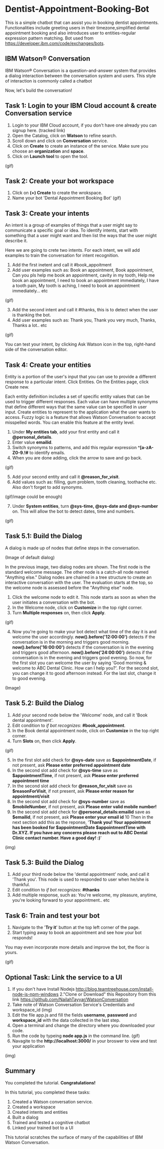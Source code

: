 # Dentist-Appointment-Booking-Bot

This is a simple chatbot that can assist you in booking dentist appointments. Functionalities include greeting users in their timezone,simplified dental appointment booking and also introduces user to entities-regular expression pattern matching. Bot used from https://developer.ibm.com/code/exchanges/bots. 

## IBM Watson® Conversation
IBM Watson® Conversation is a question-and-answer system that provides a dialog interaction
between the conversation system and users. This style of interaction is commonly called a
chatbot

Now, let's build the conversation!

## Task 1: Login to your IBM Cloud account & create Conversation service

1. Login to your IBM Cloud account, if you don't have one already you can signup here. (tracked link)
2. Open the Catalog, click on **Watson** to refine search.
3. Scroll down and click on **Conversation** service.
4. Click on **Create** to create an instance of the service. Make sure you choose an **organization** and **space**.
5. Click on **Launch tool** to open the tool.

(gif)

## Task 2: Create your bot workspace
1. Click on **(+) Create** to create the wrokspace.
2. Name your bot 'Dental Appointment Booking Bot'
(gif)

## Task 3: Create your intents
An intent is a group of examples of things that a user might say to communicate a specific goal
or idea. To identify intents, start with something that a user might want and then list the ways
that the user might describe it.

Here we are going to crete two intents. For each intent, we will add examples to train the conversation for intent recognition.

1. Add the first inetent and call it #book_appoitment
2. Add user examples such as: Book an appointment, Book appointment, Can you pls help me book an appointment, cavity in my tooth, Help me book an appointment, I need to book an appointment immediately, I have a tooth pain, My tooth is aching, I need to book an appointment immediately... etc

(gif)

3. Add the second intent and call it #thanks, this is to detect when the user is thanking the bot.
4. Add user examples such as: Thank you, Thank you very much, Thanks, Thanks a lot.. etc

(gif)

You can test your intent, by clicking Ask Watson icon in the top, right-hand side of the conversation editor.

## Task 4: Create your entities
Entity is a portion of the user's input that you can use to provide a
different response to a particular intent. Click Entities. On the Entities page, click Create new.

Each entity definition includes a set of specific entity values that can be used to trigger different
responses. Each value can have multiple synonyms that define different ways that the same value
can be specified in user input. Create entities to represent to the application what the user wants to access. Fuzzy logic is a
feature that allows Watson Conversation to accept misspelled words. You can enable this feature
at the entity level.

1. Under **My entities tab**, add your first entity and call it **@personal_details**.
2. Enter value **emailid**.
3. Switch synonyms to patterns, and add this regular expression <b>^[a-zA-Z0-9.!#$%&’*+/=?^_`{|}~-]+@[a-zA-Z0-9-]+(?:\.[a-zA-Z0-9-]+)*$</b> to identify emails.
4. When you are done adding, click the arrow to save and go back.

(gif)

5. Add your second entity and call it **@reason_for_visit**.
6. Add values such as: filling, gum problem, tooth cleaning, toothache etc. Also don't forget to add synonyms.

(gif/image could be enough)

7. Under **System entities**, turn **@sys-time, @sys-date and @sys-number** on. This will allow the bot to detect dates, time and numbers.

(gif)

## Task 5.1: Build the Dialog
A dialog is made up of nodes that define steps in the conversation.

(Image of default dialog)

In the previous image, two dialog nodes are shown. The first node is the standard welcome
message. The other node is a catch-all node named "Anything else." Dialog nodes are chained in
a tree structure to create an interactive conversation with the user. The evaluation starts at the
top, so the welcome node is assessed before the "Anything else" node.

1. Click the welcome node to edit it. This node starts as soon as when the user initiates a conversation with the bot.
2. In the Welcome node, click on **Customize** in the top right corner.
3. Turn **Multiple responses** on, then click **Apply**.

(gif)

4. Now you're going to make your bot detect what time of the day it is and welcome the user accordingly.
**now().before('12:00:00')** detects if the conversation is in the morning and triggers good
morning. **now().before('16:00:00')** detects if the conversation is in the evening and triggers good
afternoon. **now().before('24:00:00')** detects if the conversation is in the evening and triggers good
evening. So now, for the first slot you can welcome the user by saying 'Good morning & welcome to ABC Dental Clinic. How can I help you?'. For the second slot, you can change it to good afternoon instead. For the last slot, change it to good evening.

(Image)

## Task 5.2: Build the Dialog

1. Add your second node below the 'Welcome' node, and call it 'Book dental appointment'.
2. Edit condition to *if bot recognizes*: **#book_appointment**.
3. In the Book dental appointment node, click on **Customize** in the top right corner.
4. Turn **Slots** on, then click **Apply**.

(gif)

5. In the first slot add check for **@sys-date** save as **$appointmentDate**, if not present, ask **Please enter preferred appointment date**
6. In the second slot add check for **@sys-time** save as **$appointmentTime**, if not present, ask **Please enter preferred appointment time**
7. In the second slot add check for **@reason_for_visit** save as **$reasonForVisit**, if not present, ask **Please enter reason for appointment/visit**
8. In the second slot add check for **@sys-number** save as **$mobileNumber**, if not present, ask **Please enter valid mobile number!**
9. In the second slot add check for **@personal_details:emailid** save as **$emailid**, if not present, ask **Please enter your email id**
10 Then in the next section add this as the reponse, '**Thank you! Your appointment has been booked for $appointmentDate $appointmentTime with Dr.XYZ. If you have any concerns please reach out to ABC Dental Clinic contact number. Have a good day! :)**'
 
(img)

## Task 5.3: Build the Dialog

1. Add your third node below the 'dental appointment' node, and call it 'Thank you'. This node is used to responded to user when he/she is thankful.
2. Edit condition to *if bot recognizes*: **#thanks**
3. Add multiple response, such as: You're welcome, my pleasure, anytime, you're looking forward to your appointment.. etc

## Task 6: Train and test your bot

1. Navigate to the '**Try it**' button at the top left corner of the page.
2. Start typing away to book an appointment and see how your bot responds!

You may even incorporate more details and improve the bot, the floor is yours.

(gif)

## Optional Task: Link the service to a UI

1. If you don't have Install Nodejs http://blog.teamtreehouse.com/install-node-js-npm-windows
2."Clone or Download" this Repository from this link https://github.com/NailahTayyar/WatsonConversation
3. Take note of Watson Conversation Service's Credentials and workspace_id
(img)
4. Edit the file app.js and fill the fields **username**, **password** and **workspace_id** with the data
collected in the last step.
5. Open a terminal and change the directory where you downloaded your code.
6. Run the code by typeing **node app.js** in the command line.
(gif)
7. Navagite to the **http://localhost:3000/** in your broswer to view and test your application

(img)

## Summary

You completed the tutorial. **Congratulations!**

In this tutorial, you completed these tasks:

1. Created a Watson conversation service.
2. Created a workspace
3. Created intents and entities
4. Built a dialog
5. Trained and tested a cognitive chatbot
6. Linked your trained bot to a UI

This tutorial scratches the surface of many of the capabilities of IBM Watson Conversation.
